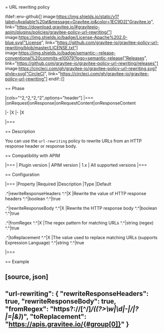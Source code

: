 = URL rewriting policy

ifdef::env-github[]
image:https://img.shields.io/static/v1?label=Available%20at&message=Gravitee.io&color=1EC9D2["Gravitee.io", link="https://download.gravitee.io/#graviteeio-apim/plugins/policies/gravitee-policy-url-rewriting/"]
image:https://img.shields.io/badge/License-Apache%202.0-blue.svg["License", link="https://github.com/gravitee-io/gravitee-policy-url-rewriting/blob/master/LICENSE.txt"]
image:https://img.shields.io/badge/semantic--release-conventional%20commits-e10079?logo=semantic-release["Releases", link="https://github.com/gravitee-io/gravitee-policy-url-rewriting/releases"]
image:https://circleci.com/gh/gravitee-io/gravitee-policy-url-rewriting.svg?style=svg["CircleCI", link="https://circleci.com/gh/gravitee-io/gravitee-policy-url-rewriting"]
endif::[]

== Phase

[cols="^2,^2,^2,^2",options="header"]
|===
|onRequest|onResponse|onRequestContent|onResponseContent

|-
|X
|-
|X

|===

== Description

You can use the `url-rewriting` policy to rewrite URLs from an HTTP response header or response body.

== Compatibility with APIM

|===
| Plugin version | APIM version
| 1.x            | All supported versions
|===


== Configuration

|===
|Property |Required |Description |Type |Default

.^|rewriteResponseHeaders
^.^|X
|Rewrite the value of HTTP response headers
^.^|boolean
^.^|true

.^|rewriteResponseBody
^.^|X
|Rewrite the HTTP response body
^.^|boolean
^.^|true

.^|fromRegex
^.^|X
|The regex pattern for matching URLs
^.^|string (regex)
^.^|true

.^|toReplacement
^.^|X
|The value used to replace matching URLs (supports Expression Language)
^.^|string
^.^|true

|===

== Example

[source, json]
----
"url-rewriting": {
    "rewriteResponseHeaders": true,
    "rewriteResponseBody": true,
    "fromRegex": "https?://[^\/]*\/((?>\w|\d|\-|\/|\?|\=|\&)*)",
    "toReplacement": "https://apis.gravitee.io/{#group[0]}"
}
----
